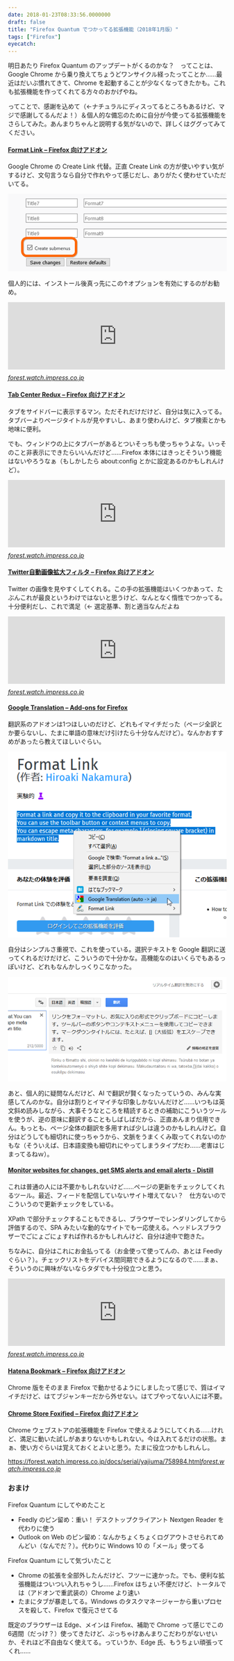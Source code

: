 ```yaml
---
date: 2018-01-23T08:33:56.0000000
draft: false
title: "Firefox Quantum でつかってる拡張機能（2018年1月版）"
tags: ["Firefox"]
eyecatch: 
---
```

<p>明日あたり Firefox Quantum のアップデートがくるのかな？　ってことは、Google Chrome から乗り換えてちょうどワンサイクル経ったってことか……最近はだいぶ慣れてきて、Chrome を起動することが少なくなってきたかも。これも拡張機能を作ってくれてる方々のおかげやね。</p><p>ってことで、感謝を込めて（←ナチュラルにディスってるところもあるけど、マジで感謝してるんだよ！）＆個人的な備忘のために自分が今使ってる拡張機能をさらしてみた。あんまりちゃんと説明する気がないので、詳しくはググってみてください。</p>

<div class="section">
<h4><a href="https://addons.mozilla.org/ja/firefox/addon/format-link3/">Format Link &ndash; Firefox &#x5411;&#x3051;&#x30A2;&#x30C9;&#x30AA;&#x30F3;</a></h4>
<p>Google Chrome の Create Link 代替。正直 Create Link の方が使いやすい気がするけど、文句言うなら自分で作れやって感じだし、ありがたく使わせていただいてる。</p><p><span itemscope itemtype="http://schema.org/Photograph"><img src="20180123074859.png" alt="f:id:daruyanagi:20180123074859p:plain" title="f:id:daruyanagi:20180123074859p:plain" class="hatena-fotolife" itemprop="image"></span></p><p>個人的には、インストール後真っ先にこの↑オプションを有効にするのがお勧め。</p><p><iframe src="https://hatenablog-parts.com/embed?url=https%3A%2F%2Fforest.watch.impress.co.jp%2Fdocs%2Freview%2F1098956.html" title="ブロガー御用達！ リンクや引用がサクサク行えるFirefox拡張機能「Format Link」／好みの書式に整形してタイトルやURLをコピー。「MakeLink」「Create Link」の代わりにも【レビュー】" class="embed-card embed-webcard" scrolling="no" frameborder="0" style="display: block; width: 100%; height: 155px; max-width: 500px; margin: 10px 0px;"></iframe><cite class="hatena-citation"><a href="https://forest.watch.impress.co.jp/docs/review/1098956.html">forest.watch.impress.co.jp</a></cite><br />
</p>

</div>
<div class="section">
<h4><a href="https://addons.mozilla.org/ja/firefox/addon/tab-center-redux/">Tab Center Redux &ndash; Firefox &#x5411;&#x3051;&#x30A2;&#x30C9;&#x30AA;&#x30F3;</a></h4>
<p>タブをサイドバーに表示するマン。ただそれだけだけど、自分は気に入ってる。タブバーよりページタイトルが見やすいし、あまり使わんけど、タブ検索とかも地味に便利。</p><p>でも、ウィンドウの上にタブバーがあるとついそっちも使っちゃうよな。いっそのこと非表示にできたらいいんだけど……Firefox 本体にはきっとそういう機能はないやろうなぁ（もしかしたら about:config とかに設定あるのかもしれんけど）。</p><p><iframe src="https://hatenablog-parts.com/embed?url=https%3A%2F%2Fforest.watch.impress.co.jp%2Fdocs%2Freview%2F1096294.html" title="「Firefox Quantum」で開いているタブをサイドバーへ垂直表示する「Tab Center Redux」／タブバーよりも情報量豊富で、状況に応じてコンパクト表示へ。フィルタリングも可能【レビュー】" class="embed-card embed-webcard" scrolling="no" frameborder="0" style="display: block; width: 100%; height: 155px; max-width: 500px; margin: 10px 0px;"></iframe><cite class="hatena-citation"><a href="https://forest.watch.impress.co.jp/docs/review/1096294.html">forest.watch.impress.co.jp</a></cite><br />
</p>

</div>
<div class="section">
<h4><a href="https://addons.mozilla.org/ja/firefox/addon/twitter%E8%87%AA%E5%8B%95%E7%94%BB%E5%83%8F%E6%8B%A1%E5%A4%A7%E3%83%95%E3%82%A3%E3%83%AB%E3%82%BF%E3%83%BC/">Twitter&#x81EA;&#x52D5;&#x753B;&#x50CF;&#x62E1;&#x5927;&#x30D5;&#x30A3;&#x30EB;&#x30BF; &ndash; Firefox &#x5411;&#x3051;&#x30A2;&#x30C9;&#x30AA;&#x30F3;</a></h4>
<p>Twitter の画像を見やすくしてくれる。この手の拡張機能はいくつかあって、たぶんこれが最良というわけではないと思うけど、なんとなく惰性でつかってる。十分便利だし、これで満足（← 選定基準、割と適当なんだよね</p><p><iframe src="https://hatenablog-parts.com/embed?url=https%3A%2F%2Fforest.watch.impress.co.jp%2Fdocs%2Freview%2F1092757.html" title="縦長の画像を見やすく表示「Twitter画像自動拡大フィルタ」 ～Chrome/Firefox両対応／画像を別タブで開くことも。オリジナル画像を原寸大で表示したい場合に役立つ【レビュー】" class="embed-card embed-webcard" scrolling="no" frameborder="0" style="display: block; width: 100%; height: 155px; max-width: 500px; margin: 10px 0px;"></iframe><cite class="hatena-citation"><a href="https://forest.watch.impress.co.jp/docs/review/1092757.html">forest.watch.impress.co.jp</a></cite><br />
</p>

</div>
<div class="section">
<h4><a href="https://addons.mozilla.org/en-US/firefox/addon/google-translation/">Google Translation &ndash; Add-ons for Firefox</a></h4>
<p>翻訳系のアドオンは1つほしいのだけど、どれもイマイチだった（ページ全訳とか要らないし、たまに単語の意味だけ引けたら十分なんだけど）。なんかおすすめがあったら教えてほしいぐらい。</p><p><span itemscope itemtype="http://schema.org/Photograph"><img src="20180123080724.png" alt="f:id:daruyanagi:20180123080724p:plain" title="f:id:daruyanagi:20180123080724p:plain" class="hatena-fotolife" itemprop="image"></span></p><p>自分はシンプルさ重視で、これを使っている。選択テキストを Google 翻訳に送ってくれるだけだけど、こういうので十分かな。高機能なのはいくらでもあるっぽいけど、どれもなんかしっくりこなかった。</p><p><span itemscope itemtype="http://schema.org/Photograph"><img src="20180123080816.png" alt="f:id:daruyanagi:20180123080816p:plain" title="f:id:daruyanagi:20180123080816p:plain" class="hatena-fotolife" itemprop="image"></span></p><p>あと、個人的に疑問なんだけど、AI で翻訳が賢くなったっていうの、みんな実感してんのかな。自分は割りとイマイチな印象しかないんだけど……いつもは英文斜め読みしながら、大事そうなところを精読するときの補助にこういうツールを使うが、逆の意味に翻訳することもしばしばだから、正直あんまり信用できん。もっとも、ページ全体の翻訳を多用すれば少しは違うのかもしれんけど。自分はどうしても細切れに使っちゃうから、文脈をうまくくみ取ってくれないのかもな（そういえば、日本語変換も細切れにやってしまうタイプだわ……老害はじまってるねｗ）。</p>

</div>
<div class="section">
<h4><a href="https://distill.io/">Monitor websites for changes, get SMS alerts and email alerts - Distill</a></h4>
<p>これは普通の人には不要かもしれないけど……ページの更新をチェックしてくれるツール。最近、フィードを配信していないサイト増えてない？　仕方ないのでこういうので更新チェックをしている。</p><p>XPath で部分チェックすることもできるし、ブラウザーでレンダリングしてから評価するので、SPA みたいな動的なサイトでも一応使える。ヘッドレスブラウザーでごにょごにょすれば作れるかもしれんけど、自分は途中で飽きた。</p><p>ちなみに、自分はこれにお金払ってる（お金使って使ってんの、あとは Feedly ぐらい？）。チェックリストをデバイス間同期できるようになるので……まぁ、そういうのに興味がないならタダでも十分役立つと思う。</p><p><iframe src="https://hatenablog-parts.com/embed?url=https%3A%2F%2Fforest.watch.impress.co.jp%2Fdocs%2Freview%2F1051597.html" title="Webページの特定位置を監視、更新通知や比較ができるブラウザー拡張「Distill Web Monitor」 - 窓の杜" class="embed-card embed-webcard" scrolling="no" frameborder="0" style="display: block; width: 100%; height: 155px; max-width: 500px; margin: 10px 0px;"></iframe><cite class="hatena-citation"><a href="https://forest.watch.impress.co.jp/docs/review/1051597.html">forest.watch.impress.co.jp</a></cite><br />
</p>

</div>
<div class="section">
<h4><a href="https://addons.mozilla.org/ja/firefox/addon/hatena-bookmark/">Hatena Bookmark &ndash; Firefox &#x5411;&#x3051;&#x30A2;&#x30C9;&#x30AA;&#x30F3;</a></h4>
<p>Chrome 版をそのまま Firefox で動かせるようにしましたって感じで、質はイマイチだけど、はてブジャンキーだから外せない。はてブやってない人には不要。</p>

</div>
<div class="section">
<h4><a href="https://addons.mozilla.org/ja/firefox/addon/chrome-store-foxified/">Chrome Store Foxified &ndash; Firefox &#x5411;&#x3051;&#x30A2;&#x30C9;&#x30AA;&#x30F3;</a></h4>
<p>Chrome ウェブストアの拡張機能を Firefox で使えるようにしてくれる……けれど、満足に動いた試しがあまりないかもしれない。今は入れてるだけの状態。まぁ、使い方ぐらいは覚えておくとよいと思う。たまに役立つかもしれんし。</p><p><a href="https://forest.watch.impress.co.jp/docs/serial/yajiuma/758984.html">https://forest.watch.impress.co.jp/docs/serial/yajiuma/758984.html</a><cite class="hatena-citation"><a href="https://forest.watch.impress.co.jp/docs/serial/yajiuma/758984.html">forest.watch.impress.co.jp</a></cite><br />
</p>

</div>
<div class="section">
<h3>おまけ</h3>
<p>Firefox Quantum にしてやめたこと</p>

<ul>
<li>Feedly のピン留め：重い！ デスクトップクライアント Nextgen Reader を代わりに使う</li>
<li>Outlook on Web のピン留め：なんかちょくちょくログアウトさせられてめんどい（なんでだ？）。代わりに Windows 10 の「メール」使ってる</li>
</ul><p>Firefox Quantum にして気づいたこと</p>

<ul>
<li>Chrome の拡張を全部外したんだけど、フツーに速かった。でも、便利な拡張機能はついつい入れちゃうし……Firefox はちょい不便だけど、トータルでは（アドオンで重武装の）Chrome より速い</li>
<li>たまにタブが暴走してる。Windows のタスクマネージャーから重いプロセスを殺して、Firefox で復元させてる</li>
</ul><p>既定のブラウザーは Edge、メインは Firefox、補助で Chrome って感じでこの6週間（だっけ？）使ってきたけど、ぶっちゃけあんまりこだわりがないせいか、それほど不自由なく使えてる。っていうか、Edge 氏、もうちょい頑張ってくれ……</p>

</div>